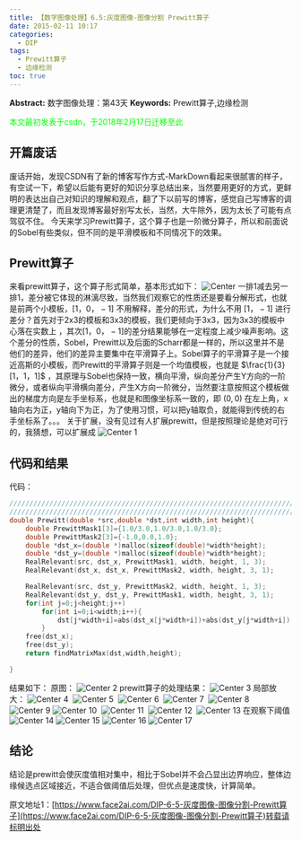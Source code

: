 ```yaml
---
title: 【数字图像处理】6.5:灰度图像-图像分割 Prewitt算子
date: 2015-02-11 10:17
categories:
  - DIP
tags:
  - Prewitt算子
  - 边缘检测
toc: true
---
```

**Abstract:** 数字图像处理：第43天
**Keywords:** Prewitt算子,边缘检测
<!--more-->
<font color="00FF00">本文最初发表于csdn，于2018年2月17日迁移至此</font>
## 开篇废话
废话开始，发现CSDN有了新的博客写作方式-MarkDown看起来很腻害的样子，有空试一下，希望以后能有更好的知识分享总结出来，当然要用更好的方式，更鲜明的表达出自己对知识的理解和观点，翻了下以前写的博客，感觉自己写博客的调理更清楚了，而且发现博客最好别写太长，当然，大牛除外，因为太长了可能有点驾驭不住。
今天来学习Prewitt算子，这个算子也是一阶微分算子，所以和前面说的Sobel有些类似，但不同的是平滑模板和不同情况下的效果。
## Prewitt算子
来看prewitt算子，这个算子形式简单，基本形式如下：
![Center][]
一排1减去另一排1，差分被它体现的淋漓尽致，当然我们观察它的性质还是要看分解形式，也就是前两个小模板，$[1，0，-1]$ 不用解释，差分的形式，为什么不用 $[1，-1]$ 进行差分？首先对于2x3的模板和3x3的模板，我们更倾向于3x3，因为3x3的模板中心落在实数上 ，其次$[1，0，-1]$的差分结果能够在一定程度上减少噪声影响。这个差分的性质，Sobel，Prewitt以及后面的Scharr都是一样的，所以这里并不是他们的差异，他们的差异主要集中在平滑算子上。Sobel算子的平滑算子是一个接近高斯的小模板，而Prewitt的平滑算子则是一个均值模板，也就是 $\frac{1}{3}[1，1，1]$ ，其原理与Sobel也保持一致，横向平滑，纵向差分产生Y方向的一阶微分，或者纵向平滑横向差分，产生X方向一阶微分，当然要注意按照这个模板做出的梯度方向是左手坐标系，也就是和图像坐标系一致的，即 $(0,0)$ 在左上角，x轴向右为正，y轴向下为正，为了使用习惯，可以把y轴取负，就能得到传统的右手坐标系了。。。
关于扩展，没有见过有人扩展prewitt，但是按照理论是绝对可行的，我猜想，可以扩展成
![Center 1][]

## 代码和结果

代码：
```c++
/////////////////////////////////////////////////////////////////////////////////////////////
/////////////////////////////////////////////////////////////////////////////////////////////
double Prewitt(double *src,double *dst,int width,int height){
    double PrewittMask1[3]={1.0/3.0,1.0/3.0,1.0/3.0};
    double PrewittMask2[3]={-1.0,0.0,1.0};
    double *dst_x=(double *)malloc(sizeof(double)*width*height);
    double *dst_y=(double *)malloc(sizeof(double)*width*height);
    RealRelevant(src, dst_x, PrewittMask1, width, height, 1, 3);
    RealRelevant(dst_x, dst_x, PrewittMask2, width, height, 3, 1);

    RealRelevant(src, dst_y, PrewittMask2, width, height, 1, 3);
    RealRelevant(dst_y, dst_y, PrewittMask1, width, height, 3, 1);
    for(int j=0;j<height;j++)
        for(int i=0;i<width;i++){
            dst[j*width+i]=abs(dst_x[j*width+i])+abs(dst_y[j*width+i]);
        }
    free(dst_x);
    free(dst_y);
    return findMatrixMax(dst,width,height);

}
```

结果如下：
原图：
![Center 2][]
prewitt算子的处理结果：
![Center 3][]
局部放大：
![Center 4][] 
![Center 5][] 
![Center 6][] 
![Center 7][] 
![Center 8][] 
![Center 9][]
![Center 10][] 
![Center 11][] 
![Center 12][] 
![Center 13][]
在观察下阈值
![Center 14][]
![Center 15][]
![Center 16][]
![Center 17][]
## 结论
结论是prewitt会使灰度值相对集中，相比于Sobel并不会凸显出边界响应，整体边缘候选点区域接近，不适合做阈值后处理，但优点是速度快，计算简单。




[Center]: https://tony4ai-1251394096.cos.ap-hongkong.myqcloud.com/blog_images/DIP-6-5-灰度图像-图像分割-Prewitt算子/20150211092423079.png
[Center 1]: https://tony4ai-1251394096.cos.ap-hongkong.myqcloud.com/blog_images/DIP-6-5-灰度图像-图像分割-Prewitt算子/20150211094303908.png
[Center 2]: https://tony4ai-1251394096.cos.ap-hongkong.myqcloud.com/blog_images/DIP-6-5-灰度图像-图像分割-Prewitt算子/20150211095529339.png
[Center 3]: https://tony4ai-1251394096.cos.ap-hongkong.myqcloud.com/blog_images/DIP-6-5-灰度图像-图像分割-Prewitt算子/20150211095610932.png
[Center 4]: https://tony4ai-1251394096.cos.ap-hongkong.myqcloud.com/blog_images/DIP-6-5-灰度图像-图像分割-Prewitt算子/20150211095628965.png
[Center 5]: https://tony4ai-1251394096.cos.ap-hongkong.myqcloud.com/blog_images/DIP-6-5-灰度图像-图像分割-Prewitt算子/20150211095634347.png
[Center 6]: https://tony4ai-1251394096.cos.ap-hongkong.myqcloud.com/blog_images/DIP-6-5-灰度图像-图像分割-Prewitt算子/20150211095645764.png
[Center 7]: https://tony4ai-1251394096.cos.ap-hongkong.myqcloud.com/blog_images/DIP-6-5-灰度图像-图像分割-Prewitt算子/20150211095646874.png
[Center 8]: https://tony4ai-1251394096.cos.ap-hongkong.myqcloud.com/blog_images/DIP-6-5-灰度图像-图像分割-Prewitt算子/20150211095658696.png
[Center 9]: https://tony4ai-1251394096.cos.ap-hongkong.myqcloud.com/blog_images/DIP-6-5-灰度图像-图像分割-Prewitt算子/20150211095658090.png
[Center 10]: https://tony4ai-1251394096.cos.ap-hongkong.myqcloud.com/blog_images/DIP-6-5-灰度图像-图像分割-Prewitt算子/20150211095710053.png
[Center 11]: https://tony4ai-1251394096.cos.ap-hongkong.myqcloud.com/blog_images/DIP-6-5-灰度图像-图像分割-Prewitt算子/20150211095716106.png
[Center 12]: https://tony4ai-1251394096.cos.ap-hongkong.myqcloud.com/blog_images/DIP-6-5-灰度图像-图像分割-Prewitt算子/20150211095714611.png
[Center 13]: https://tony4ai-1251394096.cos.ap-hongkong.myqcloud.com/blog_images/DIP-6-5-灰度图像-图像分割-Prewitt算子/20150211095726792.png
[Center 14]: https://tony4ai-1251394096.cos.ap-hongkong.myqcloud.com/blog_images/DIP-6-5-灰度图像-图像分割-Prewitt算子/20150211101039011.png
[Center 15]: https://tony4ai-1251394096.cos.ap-hongkong.myqcloud.com/blog_images/DIP-6-5-灰度图像-图像分割-Prewitt算子/20150211101048823.png
[Center 16]: https://tony4ai-1251394096.cos.ap-hongkong.myqcloud.com/blog_images/DIP-6-5-灰度图像-图像分割-Prewitt算子/20150211101059119.png
[Center 17]: https://tony4ai-1251394096.cos.ap-hongkong.myqcloud.com/blog_images/DIP-6-5-灰度图像-图像分割-Prewitt算子/20150211101107980.png





原文地址1：[https://www.face2ai.com/DIP-6-5-灰度图像-图像分割-Prewitt算子](https://www.face2ai.com/DIP-6-5-灰度图像-图像分割-Prewitt算子)转载请标明出处
